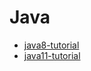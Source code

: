 # Java

- [java8-tutorial](https://winterbe.com/posts/2014/03/16/java-8-tutorial/)
- [java11-tutorial](https://winterbe.com/posts/2018/09/24/java-11-tutorial/)

